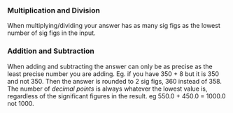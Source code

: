 ### Multiplication and Division
When multiplying/dividing your answer has as many sig figs as the lowest number of sig figs in the input.

### Addition and Subtraction
When adding and subtracting the answer can only be as precise as the least precise number you are adding. Eg. if you have 350 + 8 but it is 350 and not 350. Then the answer is rounded to 2 sig figs, 360 instead of 358. The number of *decimal points* is always whatever the lowest value is, regardless of the significant figures in the result. eg 550.0 + 450.0 = 1000.0 not 1000.
